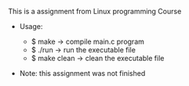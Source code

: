This is a assignment from Linux programming Course

- Usage:
    + $ make -> compile main.c program
    + $ ./run -> run the executable file
    + $ make clean -> clean the executable file

- Note: this assignment was not finished
